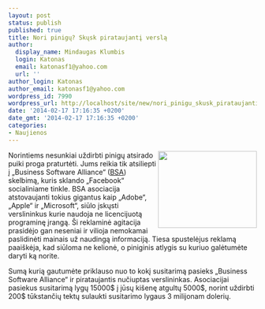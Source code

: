 ```yaml
---
layout: post
status: publish
published: true
title: Nori pinigų? Skųsk pirataujantį verslą
author:
  display_name: Mindaugas Klumbis
  login: Katonas
  email: katonasf1@yahoo.com
  url: ''
author_login: Katonas
author_email: katonasf1@yahoo.com
wordpress_id: 7990
wordpress_url: http://localhost/site/new/nori_pinigu_skusk_pirataujanti_versla/
date: '2014-02-17 17:16:35 +0200'
date_gmt: '2014-02-17 17:16:35 +0200'
categories:
- Naujienos
---
```

<p>
	<a href="http://technews.lt/userfiles/BSA-pirate.jpg"><img alt="" src="http://technews.lt/userfiles/BSA-pirate.jpg" style="width: 200px; height: 156px; float: right;" /></a>Norintiems nesunkiai uždirbti pinigų atsirado puiki proga praturtėti. Jums reikia tik atsiliepti į &bdquo;Business Software Alliance&ldquo; (<u><a href="http://ww2.bsa.org/country.aspx?sc_lang=lt">BSA</a></u>) skelbimą, kuris sklando &bdquo;Facebook&ldquo; socialiniame tinkle. BSA asociacija atstovaujanti tokius gigantus kaip &bdquo;Adobe&ldquo;, &bdquo;Apple&ldquo; ir &bdquo;Microsoft&ldquo;, siūlo įskųsti verslininkus kurie naudoja ne licencijuotą programinę įrangą. &Scaron;i reklaminė agitacija prasidėjo gan neseniai ir vilioja nemokamai paslidinėti mainais už naudingą informaciją. Tiesa spustelėjus reklamą paai&scaron;kėja, kad siūloma ne kelionė, o piniginis atlygis su kuriuo galėtumėte daryti ką norite.</p>
<p>
	Sumą kurią gautumėte priklauso nuo to kokį susitarimą pasieks &bdquo;Business Software Alliance&ldquo; ir pirataujantis nučiuptas verslininkas. Asociacijai pasiekus susitarimą lygų 15000$ į jūsų ki&scaron;enę atgultų 5000$, norint uždirbti 200$ tūkstančių tektų sulaukti susitarimo lygaus 3 milijonam dolerių.</p>

